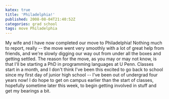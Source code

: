 ```yaml
---
katex: true
title: 'Philadelphia!'
published: 2008-08-04T21:40:52Z
categories: grad school
tags: move Philadelphia
---
```


My wife and I have now completed our move to Philadelphia!  Nothing much to report, really -- the move went very smoothly with a lot of great help from friends, and we're slowly digging our way out from under all the boxes and getting settled.  The reason for the move, as you may or may not know, is that I'll be starting a PhD in programming languages at U Penn.  Classes start in a month, and I don't think I've been this excited to go back to school since my first day of junior high school -- I've been out of undergrad four years now!  I do hope to get on campus earlier than the start of classes, hopefully sometime later this week, to begin getting involved in stuff and get my bearings a bit.

